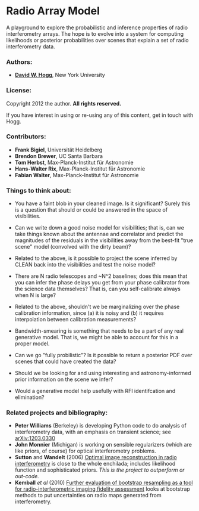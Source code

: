 # Radio Array Model

A playground to explore the probabilistic and inference properties of
radio interferometry arrays.  The hope is to evolve into a system for
computing likelihoods or posterior probabilities over scenes that
explain a set of radio interferometry data.

### Authors: ###

* [**David W. Hogg**](http://cosmo.nyu.edu/hogg/), New York University

### License: ###

Copyright 2012 the author.  **All rights reserved.**

If you have interest in using or re-using any of this content, get in
touch with Hogg.

### Contributors: ###

* **Frank Bigiel**, Universität Heidelberg
* **Brendon Brewer**, UC Santa Barbara
* **Tom Herbst**, Max-Planck-Institut für Astronomie
* **Hans-Walter Rix**, Max-Planck-Institut für Astronomie
* **Fabian Walter**, Max-Planck-Institut für Astronomie

### Things to think about: ###

* You have a faint blob in your cleaned image.  Is it significant?
  Surely this is a question that should or could be answered in the
  space of visibilities.

* Can we write down a good noise model for visibilities; that is,
  can we take things known about the antennae and correlator and
  predict the magnitudes of the residuals in the visibilities away
  from the best-fit "true scene" model (convolved with the dirty
  beam)?

* Related to the above, is it possible to project the scene inferred
  by CLEAN back into the visibilities and test the noise model?

* There are N radio telescopes and ~N^2 baselines; does this mean that
  you can infer the phase delays you get from your phase calibrator
  from the science data themselves?  That is, can you self-calibrate
  always when N is large?

* Related to the above, shouldn't we be marginalizing over the phase
  calibration information, since (a) it is noisy and (b) it requires
  interpolation between calibration measurements?

* Bandwidth-smearing is something that needs to be a part of any real
  generative model.  That is, we might be able to account for this in
  a proper model.

* Can we go "fully probilistic"?  Is it possible to return a posterior
  PDF over scenes that could have created the data?

* Should we be looking for and using interesting and astronomy-informed
  prior information on the scene we infer?

* Would a generative model help usefully with RFI identifcation and
  elimination?

### Related projects and bibliography: ###

* **Peter Williams** (Berkeley) is developing Python code to do
    analysis of interferometry data, with an emphasis on transient
    science; see [arXiv:1203.0330](http://arxiv.org/abs/1203.0330)
* **John Monnier** (Michigan) is working on sensible regularizers
    (which are like priors, of course) for optical interferometry
    problems.
* **Sutton** and **Wandelt** (2006)
    [Optimal image reconstruction in radio interferometry](http://arxiv.org/abs/astro-ph/0604331)
    is close to the whole enchilada; includes likelihood function and sophisticated priors.
    *This is the project to outperform or out-code.*
* **Kemball** *et al* (2010)
    [Further evaluation of bootstrap resampling as a tool for radio-interferometric imaging fidelity assessment](http://arxiv.org/abs/0911.2007)
    looks at bootstrap methods to put uncertainties on radio maps generated from interferometry.
